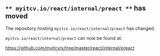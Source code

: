 ## `** myitcv.io/react/internal/preact **` has moved

The repository hosting `myitcv.io/react/internal/preact` has changed.

`myitcv.io/react/internal/preact` can now be found at:

https://github.com/myitcv/x/tree/master/react/internal/preact

